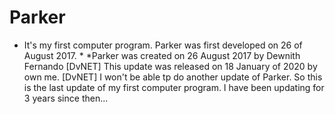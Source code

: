 # Parker
* It's my first computer program. Parker was first developed on 26 of August 2017. *
*Parker was created on 26 August 2017 by Dewnith Fernando [DvNET]
This update was released on 18 January of 2020 by own me. [DvNET]
I won't be able tp do another update of Parker.
So this is the last update of my first computer program.
I have been updating for 3 years since then...
